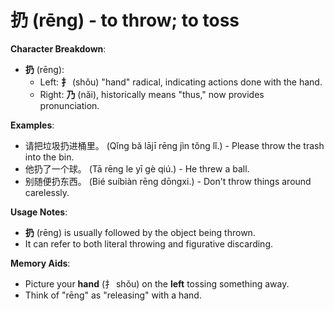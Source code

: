 # **扔 (rēng) - to throw; to toss**

**Character Breakdown**:  
- **扔** (rēng):
  - Left: **扌** (shǒu) "hand" radical, indicating actions done with the hand.
  - Right: **乃** (nǎi), historically means "thus," now provides pronunciation.

**Examples**:  
- 请把垃圾扔进桶里。 (Qǐng bǎ lājī rēng jìn tǒng lǐ.) - Please throw the trash into the bin.  
- 他扔了一个球。 (Tā rēng le yī gè qiú.) - He threw a ball.  
- 别随便扔东西。 (Bié suíbiàn rēng dōngxi.) - Don't throw things around carelessly.

**Usage Notes**:  
- **扔** (rēng) is usually followed by the object being thrown.  
- It can refer to both literal throwing and figurative discarding.

**Memory Aids**:  
- Picture your **hand** (扌 shǒu) on the **left** tossing something away.  
- Think of "rēng" as "releasing" with a hand.